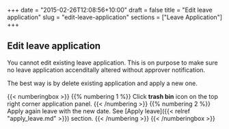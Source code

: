 +++
date = "2015-02-26T12:08:56+10:00"
draft = false
title = "Edit leave application"
slug = "edit-leave-application"
sections = ["Leave Application"]
+++

## Edit leave application

You cannot edit existing leave application.  This is on purpose to make sure no leave application accenditally altered without approver notification.

The best way is by delete existing application and apply a new one.

{{< numberingbox >}}
{{% numbering 1 %}} Click **trash bin** icon on the top right corner application panel. {{< /numbering >}}
{{% numbering 2 %}} Apply again leave with the new date. See [Apply leave]({{< relref  "apply_leave.md" >}}) section. {{< /numbering >}}
{{< /numberingbox >}}
